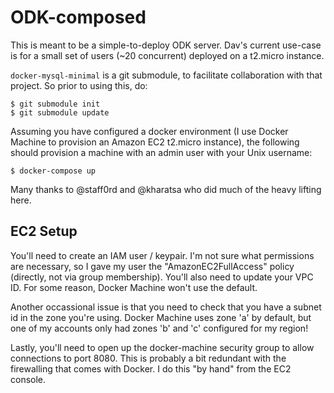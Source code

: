 # ODK-composed

This is meant to be a simple-to-deploy ODK server. Dav's current use-case is
for a small set of users (~20 concurrent) deployed on a t2.micro instance.

`docker-mysql-minimal` is a git submodule, to facilitate collaboration with
that project. So prior to using this, do:

    $ git submodule init
    $ git submodule update

Assuming you have configured a docker environment (I use Docker Machine to
provision an Amazon EC2 t2.micro instance), the following should provision a
machine with an admin user with your Unix username:

    $ docker-compose up

Many thanks to @staff0rd and @kharatsa who did much of the heavy lifting here.

## EC2 Setup

You'll need to create an IAM user / keypair. I'm not sure what permissions are
necessary, so I gave my user the "AmazonEC2FullAccess" policy (directly, not
via group membership). You'll also need to update your VPC ID. For some reason,
Docker Machine won't use the default.

Another occassional issue is that you need to check that you have a subnet id
in the zone you're using. Docker Machine uses zone 'a' by default, but one of
my accounts only had zones 'b' and 'c' configured for my region!

Lastly, you'll need to open up the docker-machine security group to allow
connections to port 8080. This is probably a bit redundant with the firewalling
that comes with Docker. I do this "by hand" from the EC2 console.
